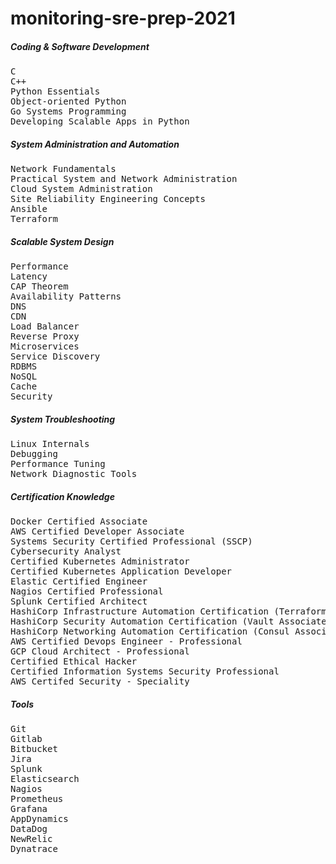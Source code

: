 # monitoring-sre-prep-2021

##### Coding & Software Development
<pre>
C 
C++
Python Essentials
Object-oriented Python 
Go Systems Programming 
Developing Scalable Apps in Python 
</pre>

##### System Administration and Automation
<pre>
Network Fundamentals
Practical System and Network Administration 
Cloud System Administration 
Site Reliability Engineering Concepts
Ansible 
Terraform 
</pre>

##### Scalable System Design
<pre>
Performance 
Latency 
CAP Theorem 
Availability Patterns
DNS 
CDN
Load Balancer 
Reverse Proxy 
Microservices 
Service Discovery 
RDBMS 
NoSQL 
Cache 
Security 
</pre>

##### System Troubleshooting
<pre>
Linux Internals 
Debugging 
Performance Tuning 
Network Diagnostic Tools
</pre>

##### Certification Knowledge 
<pre>
Docker Certified Associate
AWS Certified Developer Associate 
Systems Security Certified Professional (SSCP) 
Cybersecurity Analyst 
Certified Kubernetes Administrator 
Certified Kubernetes Application Developer 
Elastic Certified Engineer
Nagios Certified Professional 
Splunk Certified Architect 
HashiCorp Infrastructure Automation Certification (Terraform Associate) 
HashiCorp Security Automation Certification (Vault Associate) 
HashiCorp Networking Automation Certification (Consul Associate)
AWS Certified Devops Engineer - Professional 
GCP Cloud Architect - Professional 
Certified Ethical Hacker
Certified Information Systems Security Professional 
AWS Certifed Security - Speciality 
</pre>

##### Tools 
<pre>
Git
Gitlab
Bitbucket
Jira
Splunk 
Elasticsearch 
Nagios
Prometheus 
Grafana
AppDynamics
DataDog
NewRelic
Dynatrace 
</pre>
